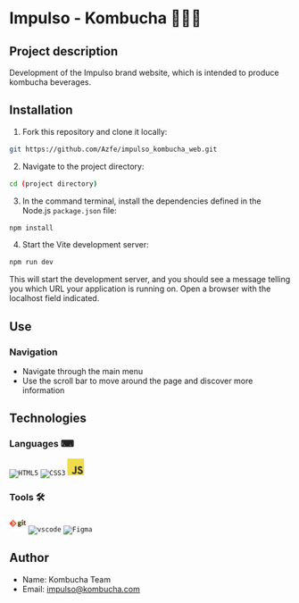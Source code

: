 # Impulso - Kombucha 🍊🍍🍉

## Project description

Development of the Impulso brand website, which is intended to produce kombucha beverages.

<!-- ## Prototype -->

<!-- [Prototype](https://www.behance.net/gallery/212232817/Landing-page-Skateshop) -->

## Installation

1. Fork this repository and clone it locally:

```bash
git https://github.com/Azfe/impulso_kombucha_web.git
```

2. Navigate to the project directory:

```bash
cd (project directory)
```

3. In the command terminal, install the dependencies defined in the Node.js `package.json` file:

```bash
npm install
```

4. Start the Vite development server:

```bash
npm run dev
```

This will start the development server, and you should see a message telling you which URL your application is running on.
Open a browser with the localhost field indicated.

## Use

### Navigation

- Navigate through the main menu
- Use the scroll bar to move around the page and discover more information

## Technologies

### Languages ⌨

<code><img src="https://upload.wikimedia.org/wikipedia/commons/thumb/6/61/HTML5_logo_and_wordmark.svg/768px-HTML5_logo_and_wordmark.svg.png" alt="HTML5" width="30"></code>
<code><img src="https://cdn-icons-png.flaticon.com/512/919/919826.png" alt="CSS3" width="30"></code>
<code><img height="30" src="https://raw.githubusercontent.com/github/explore/80688e429a7d4ef2fca1e82350fe8e3517d3494d/topics/javascript/javascript.png" alt="Javascript logo"></code>

### Tools 🛠️

<code><img height="30" src="https://raw.githubusercontent.com/github/explore/80688e429a7d4ef2fca1e82350fe8e3517d3494d/topics/git/git.png" alt="Git logo"></code>
<code><img height="30" src="https://upload.wikimedia.org/wikipedia/commons/thumb/2/2d/Visual_Studio_Code_1.18_icon.svg/1200px-Visual_Studio_Code_1.18_icon.svg.png" alt="vscode"></code>
<code><img height="30" src="https://static-00.iconduck.com/assets.00/apps-figma-icon-1024x1024-cb4t8vyj.png" alt="Figma"></code>

## Author

- Name: Kombucha Team
- Email: <impulso@kombucha.com>

